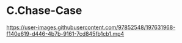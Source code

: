 # C.Chase-Case

https://user-images.githubusercontent.com/97852548/197631968-f140e619-d446-4b7b-9161-7cd845fb1cb1.mp4


